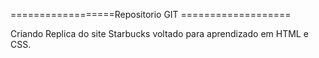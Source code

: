 ==================Repositorio GIT ===================

Criando Replica do site Starbucks voltado para aprendizado em HTML e CSS. 